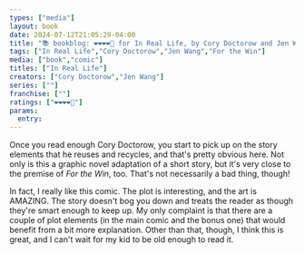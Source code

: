 ```yaml
---
types: ["media"]
layout: book
date: 2024-07-12T21:05:29-04:00
title: "📚 bookblog: ❤️❤️❤️❤️🖤 for In Real Life, by Cory Doctorow and Jen Wang"
tags: ["In Real Life","Cory Doctorow","Jen Wang","For the Win"]
media: ["book","comic"]
titles: ["In Real Life"]
creators: ["Cory Doctorow","Jen Wang"]
series: [""]
franchise: [""]
ratings: ["❤️❤️❤️❤️🖤"]
params:
  entry:
---
```


Once you read enough Cory Doctorow, you start to pick up on the story elements that he reuses and recycles, and that's pretty obvious here. Not only is this a graphic novel adaptation of a short story, but it's very close to the premise of *For the Win*, too. That's not necessarily a bad thing, though!

In fact, I really like this comic. The plot is interesting, and the art is AMAZING. The story doesn't bog you down and treats the reader as though they're smart enough to keep up. My only complaint is that there are a couple of plot elements (in the main comic and the bonus one) that would benefit from a bit more explanation. Other than that, though, I think this is great, and I can't wait for my kid to be old enough to read it.
